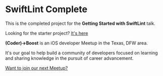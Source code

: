 # SwiftLint Complete

This is the completed project for the **Getting Started with SwiftLint** talk.

Looking for the starter project? [It's here](https://github.com/CoderBoost/CBSwiftLintStarter)

**(Coder)->Boost** is an iOS developer Meetup in the Texas, DFW area. 

It's our goal to help build a community of developers focused on learning and sharing knowledge in the pursuit of career advancement. 

[Want to join our next Meetup?](https://www.meetup.com/iOS-Boost/)
